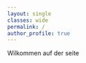 ```yaml
---
layout: single
classes: wide	
permalink: /    
author_profile: true
---
```


Wilkommen auf der seite